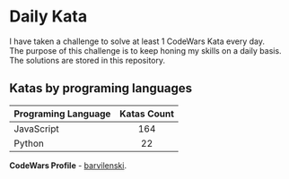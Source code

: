 # Daily Kata

I have taken a challenge to solve at least 1 CodeWars Kata every day.  
The purpose of this challenge is to keep honing my skills on a daily basis.  
The solutions are stored in this repository.

## Katas by programing languages

| Programing Language | Katas Count |
| ------------------- | :---------: |
| JavaScript          |         164 |
| Python              |          22 |


**CodeWars Profile** - [barvilenski](https://www.codewars.com/users/vbarv24).
